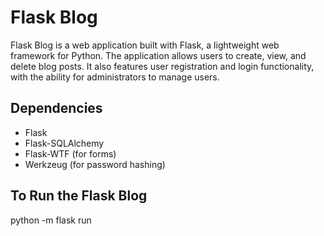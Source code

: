 # Flask Blog

Flask Blog is a web application built with Flask, a lightweight web framework for Python. The application allows users to create, view, and delete blog posts. It also features user registration and login functionality, with the ability for administrators to manage users.

## Dependencies
- Flask
- Flask-SQLAlchemy
- Flask-WTF (for forms)
- Werkzeug (for password hashing)

## To Run the Flask Blog
python -m flask run